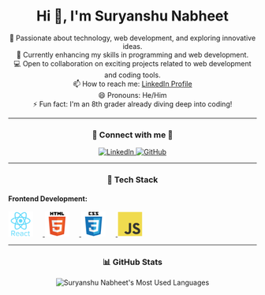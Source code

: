 <h1 align="center">Hi 👋, I'm Suryanshu Nabheet</h1>
<p align="center">
    🚀 Passionate about technology, web development, and exploring innovative ideas.<br>
    🌱 Currently enhancing my skills in programming and web development.<br>
    💻 Open to collaboration on exciting projects related to web development and coding tools.<br>
    📫 How to reach me: <a href="https://www.linkedin.com/in/suryanshu-nabheet/" target="_blank">LinkedIn Profile</a><br>
    😄 Pronouns: He/Him<br>
    ⚡ Fun fact: I'm an 8th grader already diving deep into coding!
</p>

---

<h3 align="center">🌟 Connect with me 🌟</h3>
<p align="center">
    <a href="https://www.linkedin.com/in/suryanshu-nabheet/" target="_blank">
        <img src="https://raw.githubusercontent.com/rahuldkjain/github-profile-readme-generator/master/src/images/icons/Social/linked-in-alt.svg" alt="LinkedIn" height="30" width="40" />
    </a>
    <a href="https://github.com/Suryanshu-Nabheet" target="_blank">
        <img src="https://raw.githubusercontent.com/rahuldkjain/github-profile-readme-generator/master/src/images/icons/Social/github.svg" alt="GitHub" height="30" width="40" />
    </a>
</p>

---

<h3 align="center">🚀 Tech Stack</h3>
<h4 align="left">Frontend Development:</h4>
<p align="left">
    <a href="https://reactjs.org/" target="_blank" rel="noreferrer">
        <img src="https://raw.githubusercontent.com/devicons/devicon/master/icons/react/react-original-wordmark.svg" alt="React" width="50" height="50" style="margin-right: 20px;"/>
    </a>
    <a href="https://developer.mozilla.org/en-US/docs/Web/HTML" target="_blank" rel="noreferrer">
        <img src="https://raw.githubusercontent.com/devicons/devicon/master/icons/html5/html5-original-wordmark.svg" alt="HTML" width="50" height="50" style="margin-right: 20px;"/>
    </a>
    <a href="https://developer.mozilla.org/en-US/docs/Web/CSS" target="_blank" rel="noreferrer">
        <img src="https://raw.githubusercontent.com/devicons/devicon/master/icons/css3/css3-original-wordmark.svg" alt="CSS" width="50" height="50" style="margin-right: 20px;"/>
    </a>
    <a href="https://developer.mozilla.org/en-US/docs/Web/JavaScript" target="_blank" rel="noreferrer">
        <img src="https://raw.githubusercontent.com/devicons/devicon/master/icons/javascript/javascript-original.svg" alt="JavaScript" width="50" height="50" style="margin-right: 20px;"/>
    </a>
</p>

---

<h3 align="center">📊 GitHub Stats</h3>
<p align="center">
    <img src="https://github-readme-stats.vercel.app/api/top-langs?username=Suryanshu-Nabheet&show_icons=true&theme=dark&locale=en&layout=compact&langs_count=5&hide=Jupyter%20Notebook,Shell,Python" alt="Suryanshu Nabheet's Most Used Languages" />
</p>
